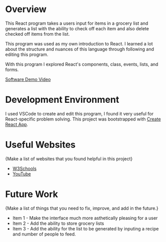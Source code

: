 
# Overview

This React program takes a users input for items in a grocery list and generates a list with the ability to check off each item and also delete checked off items from the list.

This program was used as my own introduction to React. I learned a lot about the structure and nuances of this language through following and editing this program.

With this program I explored React's components, class, events, lists, and forms.


[Software Demo Video](https://www.loom.com/share/72fdd30c9bae43d2953dd7cbc047fc6d)

# Development Environment

I used VSCode to create and edit this program, I found it very useful for React-specific problem solving.
This project was bootstrapped with [Create React App](https://github.com/facebook/create-react-app).

# Useful Websites

{Make a list of websites that you found helpful in this project}
* [W3Schools](https://www.w3schools.com/REACT/DEFAULT.ASP)
* [YouTube](https://www.youtube.com/watch?v=Dorf8i6lCuk)

# Future Work

{Make a list of things that you need to fix, improve, and add in the future.}
* Item 1 - Make the interface much more asthetically pleasing for a user
* Item 2 - Add the ability to store grocery lists
* Item 3 - Add the ability for the list to be generated by inputing a recipe and number of people to feed.

